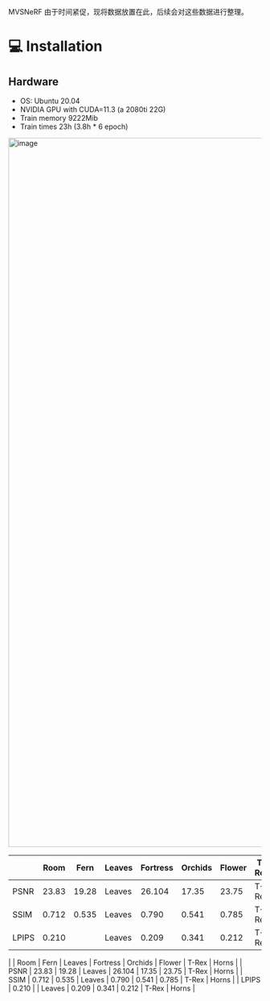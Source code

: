 MVSNeRF
由于时间紧促，现将数据放置在此，后续会对这些数据进行整理。
# :computer: Installation

## Hardware

* OS: Ubuntu 20.04  
* NVIDIA GPU with CUDA=11.3 (a 2080ti 22G)
* Train memory 9222Mib
* Train times 23h (3.8h * 6 epoch)

<img width="1409" alt="image" src="https://github.com/user-attachments/assets/46a1a05e-ef2d-43f2-9caf-c14357f007c4">

|           |   Room   |   Fern   |   Leaves   |   Fortress   |   Orchids   |   Flower   |   T-Rex   |   Horns   |
|---------- |----------|----------|------------|--------------|-------------|------------|-----------|-----------|
|    PSNR   |   23.83  |   19.28  |   Leaves   |   26.104     |   17.35   |   23.75   |   T-Rex   |   Horns   |
|    SSIM   |   0.712  |   0.535  |   Leaves   |   0.790   |   0.541   |   0.785   |   T-Rex   |   Horns   |
|    LPIPS  |   0.210  |      |   Leaves   |   0.209  |   0.341   |   0.212   |   T-Rex   |   Horns   |

|           |   Room   |   Fern   |   Leaves   |   Fortress   |   Orchids   |   Flower   |   T-Rex   |   Horns   |
|    PSNR   |   23.83  |   19.28  |   Leaves   |   26.104     |   17.35   |   23.75   |   T-Rex   |   Horns   |
|    SSIM   |   0.712  |   0.535  |   Leaves   |   0.790   |   0.541   |   0.785   |   T-Rex   |   Horns   |
|    LPIPS  |   0.210  |      |   Leaves   |   0.209  |   0.341   |   0.212   |   T-Rex   |   Horns   |
